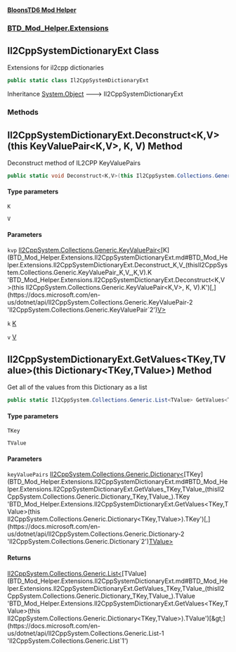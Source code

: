 #### [BloonsTD6 Mod Helper](README.md 'README')
### [BTD_Mod_Helper.Extensions](README.md#BTD_Mod_Helper.Extensions 'BTD_Mod_Helper.Extensions')

## Il2CppSystemDictionaryExt Class

Extensions for il2cpp dictionaries

```csharp
public static class Il2CppSystemDictionaryExt
```

Inheritance [System.Object](https://docs.microsoft.com/en-us/dotnet/api/System.Object 'System.Object') &#129106; Il2CppSystemDictionaryExt
### Methods

<a name='BTD_Mod_Helper.Extensions.Il2CppSystemDictionaryExt.Deconstruct_K,V_(thisIl2CppSystem.Collections.Generic.KeyValuePair_K,V_,K,V)'></a>

## Il2CppSystemDictionaryExt.Deconstruct<K,V>(this KeyValuePair<K,V>, K, V) Method

Deconstruct method of IL2CPP KeyValuePairs

```csharp
public static void Deconstruct<K,V>(this Il2CppSystem.Collections.Generic.KeyValuePair<K,V> kvp, out K k, out V v);
```
#### Type parameters

<a name='BTD_Mod_Helper.Extensions.Il2CppSystemDictionaryExt.Deconstruct_K,V_(thisIl2CppSystem.Collections.Generic.KeyValuePair_K,V_,K,V).K'></a>

`K`

<a name='BTD_Mod_Helper.Extensions.Il2CppSystemDictionaryExt.Deconstruct_K,V_(thisIl2CppSystem.Collections.Generic.KeyValuePair_K,V_,K,V).V'></a>

`V`
#### Parameters

<a name='BTD_Mod_Helper.Extensions.Il2CppSystemDictionaryExt.Deconstruct_K,V_(thisIl2CppSystem.Collections.Generic.KeyValuePair_K,V_,K,V).kvp'></a>

`kvp` [Il2CppSystem.Collections.Generic.KeyValuePair&lt;](https://docs.microsoft.com/en-us/dotnet/api/Il2CppSystem.Collections.Generic.KeyValuePair-2 'Il2CppSystem.Collections.Generic.KeyValuePair`2')[K](BTD_Mod_Helper.Extensions.Il2CppSystemDictionaryExt.md#BTD_Mod_Helper.Extensions.Il2CppSystemDictionaryExt.Deconstruct_K,V_(thisIl2CppSystem.Collections.Generic.KeyValuePair_K,V_,K,V).K 'BTD_Mod_Helper.Extensions.Il2CppSystemDictionaryExt.Deconstruct<K,V>(this Il2CppSystem.Collections.Generic.KeyValuePair<K,V>, K, V).K')[,](https://docs.microsoft.com/en-us/dotnet/api/Il2CppSystem.Collections.Generic.KeyValuePair-2 'Il2CppSystem.Collections.Generic.KeyValuePair`2')[V](BTD_Mod_Helper.Extensions.Il2CppSystemDictionaryExt.md#BTD_Mod_Helper.Extensions.Il2CppSystemDictionaryExt.Deconstruct_K,V_(thisIl2CppSystem.Collections.Generic.KeyValuePair_K,V_,K,V).V 'BTD_Mod_Helper.Extensions.Il2CppSystemDictionaryExt.Deconstruct<K,V>(this Il2CppSystem.Collections.Generic.KeyValuePair<K,V>, K, V).V')[&gt;](https://docs.microsoft.com/en-us/dotnet/api/Il2CppSystem.Collections.Generic.KeyValuePair-2 'Il2CppSystem.Collections.Generic.KeyValuePair`2')

<a name='BTD_Mod_Helper.Extensions.Il2CppSystemDictionaryExt.Deconstruct_K,V_(thisIl2CppSystem.Collections.Generic.KeyValuePair_K,V_,K,V).k'></a>

`k` [K](BTD_Mod_Helper.Extensions.Il2CppSystemDictionaryExt.md#BTD_Mod_Helper.Extensions.Il2CppSystemDictionaryExt.Deconstruct_K,V_(thisIl2CppSystem.Collections.Generic.KeyValuePair_K,V_,K,V).K 'BTD_Mod_Helper.Extensions.Il2CppSystemDictionaryExt.Deconstruct<K,V>(this Il2CppSystem.Collections.Generic.KeyValuePair<K,V>, K, V).K')

<a name='BTD_Mod_Helper.Extensions.Il2CppSystemDictionaryExt.Deconstruct_K,V_(thisIl2CppSystem.Collections.Generic.KeyValuePair_K,V_,K,V).v'></a>

`v` [V](BTD_Mod_Helper.Extensions.Il2CppSystemDictionaryExt.md#BTD_Mod_Helper.Extensions.Il2CppSystemDictionaryExt.Deconstruct_K,V_(thisIl2CppSystem.Collections.Generic.KeyValuePair_K,V_,K,V).V 'BTD_Mod_Helper.Extensions.Il2CppSystemDictionaryExt.Deconstruct<K,V>(this Il2CppSystem.Collections.Generic.KeyValuePair<K,V>, K, V).V')

<a name='BTD_Mod_Helper.Extensions.Il2CppSystemDictionaryExt.GetValues_TKey,TValue_(thisIl2CppSystem.Collections.Generic.Dictionary_TKey,TValue_)'></a>

## Il2CppSystemDictionaryExt.GetValues<TKey,TValue>(this Dictionary<TKey,TValue>) Method

Get all of the values from this Dictionary as a list

```csharp
public static Il2CppSystem.Collections.Generic.List<TValue> GetValues<TKey,TValue>(this Il2CppSystem.Collections.Generic.Dictionary<TKey,TValue> keyValuePairs);
```
#### Type parameters

<a name='BTD_Mod_Helper.Extensions.Il2CppSystemDictionaryExt.GetValues_TKey,TValue_(thisIl2CppSystem.Collections.Generic.Dictionary_TKey,TValue_).TKey'></a>

`TKey`

<a name='BTD_Mod_Helper.Extensions.Il2CppSystemDictionaryExt.GetValues_TKey,TValue_(thisIl2CppSystem.Collections.Generic.Dictionary_TKey,TValue_).TValue'></a>

`TValue`
#### Parameters

<a name='BTD_Mod_Helper.Extensions.Il2CppSystemDictionaryExt.GetValues_TKey,TValue_(thisIl2CppSystem.Collections.Generic.Dictionary_TKey,TValue_).keyValuePairs'></a>

`keyValuePairs` [Il2CppSystem.Collections.Generic.Dictionary&lt;](https://docs.microsoft.com/en-us/dotnet/api/Il2CppSystem.Collections.Generic.Dictionary-2 'Il2CppSystem.Collections.Generic.Dictionary`2')[TKey](BTD_Mod_Helper.Extensions.Il2CppSystemDictionaryExt.md#BTD_Mod_Helper.Extensions.Il2CppSystemDictionaryExt.GetValues_TKey,TValue_(thisIl2CppSystem.Collections.Generic.Dictionary_TKey,TValue_).TKey 'BTD_Mod_Helper.Extensions.Il2CppSystemDictionaryExt.GetValues<TKey,TValue>(this Il2CppSystem.Collections.Generic.Dictionary<TKey,TValue>).TKey')[,](https://docs.microsoft.com/en-us/dotnet/api/Il2CppSystem.Collections.Generic.Dictionary-2 'Il2CppSystem.Collections.Generic.Dictionary`2')[TValue](BTD_Mod_Helper.Extensions.Il2CppSystemDictionaryExt.md#BTD_Mod_Helper.Extensions.Il2CppSystemDictionaryExt.GetValues_TKey,TValue_(thisIl2CppSystem.Collections.Generic.Dictionary_TKey,TValue_).TValue 'BTD_Mod_Helper.Extensions.Il2CppSystemDictionaryExt.GetValues<TKey,TValue>(this Il2CppSystem.Collections.Generic.Dictionary<TKey,TValue>).TValue')[&gt;](https://docs.microsoft.com/en-us/dotnet/api/Il2CppSystem.Collections.Generic.Dictionary-2 'Il2CppSystem.Collections.Generic.Dictionary`2')

#### Returns
[Il2CppSystem.Collections.Generic.List&lt;](https://docs.microsoft.com/en-us/dotnet/api/Il2CppSystem.Collections.Generic.List-1 'Il2CppSystem.Collections.Generic.List`1')[TValue](BTD_Mod_Helper.Extensions.Il2CppSystemDictionaryExt.md#BTD_Mod_Helper.Extensions.Il2CppSystemDictionaryExt.GetValues_TKey,TValue_(thisIl2CppSystem.Collections.Generic.Dictionary_TKey,TValue_).TValue 'BTD_Mod_Helper.Extensions.Il2CppSystemDictionaryExt.GetValues<TKey,TValue>(this Il2CppSystem.Collections.Generic.Dictionary<TKey,TValue>).TValue')[&gt;](https://docs.microsoft.com/en-us/dotnet/api/Il2CppSystem.Collections.Generic.List-1 'Il2CppSystem.Collections.Generic.List`1')